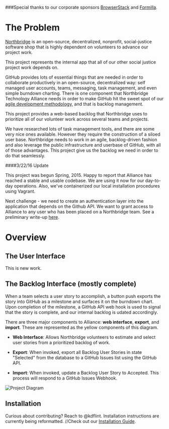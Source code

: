 
###Special thanks to our corporate sponsors [BrowserStack](https://www.browserstack.com/)  and [Formilla](http://www.formilla.com/).

# The Problem 

[Northbridge](http://northbridgetech.org) is an open-source, decentralized, nonprofit, social-justice software shop that is highly dependent on volunteers to advance our project work. 

This project represents the internal app that all of our other social justice project work depends on.

GitHub provides lots of essential things that are needed in order to collaborate productively in an open-source, decentralized way: self managed user accounts, teams, messaging, task management, and even simple burndown charting. There is one component that Northbridge Technology Alliance needs in order to make GitHub hit the sweet spot of our [agile development methodology](https://github.com/Northbridge/playbook/wiki/1.How-We-Do), and that is backlog management.

This project provides a web-based backlog that Northbridge uses to prioritize all of our volunteer work across several teams and projects. 

We have researched lots of task management tools, and there are some very nice ones available. However they require the construction of a siloed user base. Northbridge needs to work in an agile, backlog-driven fashion and also leverage the public infrastructure and userbase of GitHub, with all of those advantages. This project give us the backlog we need in order to do that seamlessly.

####3/22/16 Update

This project was begun Spring, 2015. Happy to report that Alliance has reached a stable and usable codebase. We are using it now for our day-to-day operations. Also, we've containerized our local installation procedures using Vagrant.

Next challenge - we need to create an authentication layer into the application that depends on the Github API. We want to grant access to Alliance to any user who has been placed on a Northbridge team. See a preliminary write-up [here](https://github.com/NorthBridge/alliance-community/issues/63).

# Overview

## The User Interface

This is new work. 

## The Backlog Interface (mostly complete)

When a team selects a user story to accomplish, a button push exports the story into GitHub as a milestone and surfaces it on the burndown chart. Upon completion of the milestone, a GitHub API web hook is used to signal that the story is complete, and our internal backlog is udated accordingly.

There are three major components to Alliance: **web interface**,
**export**, and **import**. These are represented as the yellow
components of this diagram.

- **Web Interface**: Allows Northbridge volunteers to estimate and
  select user stories from a prioritized backlog of work.

- **Export**: When invoked, export all Backlog User Stories in state
  "Selected" from the database to a GitHub Issues list using the GitHub
API.

- **Import**: When invoked, update a Backlog User Story to Accepted.
  This process will respond to a GitHub Issues Webhook.

![Project Diagram](http://northbridgetech.org/images/alliance2.jpg)

## Installation

Curious about contributing? Reach to @kdflint. Installation instructions are currently being reformatted.
//Check out our [Installation Guide](https://github.com/NorthBridge/alliance-community/tree/master/docs).
